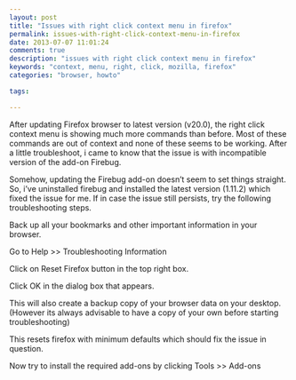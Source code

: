 ```yaml
---
layout: post
title: "Issues with right click context menu in firefox"
permalink: issues-with-right-click-context-menu-in-firefox
date: 2013-07-07 11:01:24
comments: true
description: "issues with right click context menu in firefox"
keywords: "context, menu, right, click, mozilla, firefox"
categories: "browser, howto"

tags:

---
```


After updating Firefox browser to latest version (v20.0), the right click context menu is showing much more commands than before. Most of these commands are out of context and none of these seems to be working. After a little troubleshoot, i came to know that the issue is with incompatible version of the add-on Firebug.

Somehow, updating the Firebug add-on doesn’t seem to set things straight. So, i’ve uninstalled firebug and installed the latest version (1.11.2) which fixed the issue for me. If in case the issue still persists, try the following troubleshooting steps.


Back up all your bookmarks and other important information in your browser.

Go to Help  >> Troubleshooting Information

Click on Reset Firefox button in the top right box.

Click OK in the dialog box that appears.

This will also create a backup copy of your browser data on your desktop. (However its always advisable to have a copy of your own before starting troubleshooting)

This resets firefox with minimum defaults which should fix the issue in question.

Now try to install the required add-ons by clicking Tools >> Add-ons


